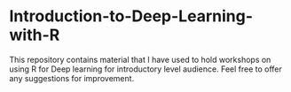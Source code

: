 # Introduction-to-Deep-Learning-with-R
This repository contains material that I have used to hold workshops on using R for Deep learning for introductory level audience. Feel free to offer any suggestions for improvement.

